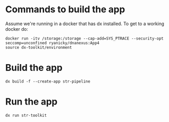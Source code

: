 # Commands to build the app

Assume we're running in a docker that has dx installed. To get to a working docker do:

```
docker run -itv /storage:/storage --cap-add=SYS_PTRACE --security-opt seccomp=unconfined ryanicky/dnanexus:App4
source dx-toolkit/environment
```

# Build the app
```
dx build -f --create-app str-pipeline
```

# Run the app
```
dx run str-toolkit
```

